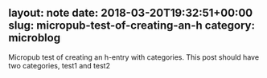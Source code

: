 layout: note
date: 2018-03-20T19:32:51+00:00
slug: micropub-test-of-creating-an-h
category: microblog
---
Micropub test of creating an h-entry with categories. This post should have two categories, test1 and test2
